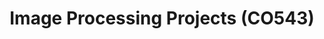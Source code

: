 ---
layout: project_cat
title: Image Processing Projects (CO543)
nav_order: 7
permalink: /co543/
has_children: true

code: co543
type: COURSE
parent: Home
has_toc: true
search_exclude: true

default_thumb_image: /data/categories/co543/thumbnail.jpg
description: 
---